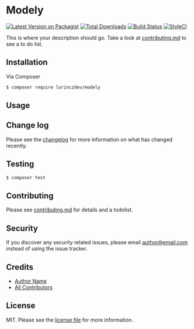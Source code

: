 # Modely

[![Latest Version on Packagist][ico-version]][link-packagist]
[![Total Downloads][ico-downloads]][link-downloads]
[![Build Status][ico-travis]][link-travis]
[![StyleCI][ico-styleci]][link-styleci]

This is where your description should go. Take a look at [contributing.md](contributing.md) to see a to do list.

## Installation

Via Composer

``` bash
$ composer require lorinczdev/modely
```

## Usage

## Change log

Please see the [changelog](changelog.md) for more information on what has changed recently.

## Testing

``` bash
$ composer test
```

## Contributing

Please see [contributing.md](contributing.md) for details and a todolist.

## Security

If you discover any security related issues, please email author@email.com instead of using the issue tracker.

## Credits

- [Author Name][link-author]
- [All Contributors][link-contributors]

## License

MIT. Please see the [license file](license.md) for more information.

[ico-version]: https://img.shields.io/packagist/v/lorinczdev/modely.svg?style=flat-square

[ico-downloads]: https://img.shields.io/packagist/dt/lorinczdev/modely.svg?style=flat-square

[ico-travis]: https://img.shields.io/travis/lorinczdev/modely/master.svg?style=flat-square

[ico-styleci]: https://styleci.io/repos/12345678/shield

[link-packagist]: https://packagist.org/packages/lorinczdev/modely

[link-downloads]: https://packagist.org/packages/lorinczdev/modely

[link-travis]: https://travis-ci.org/lorinczdev/modely

[link-styleci]: https://styleci.io/repos/12345678

[link-author]: https://github.com/lorinczdev

[link-contributors]: ../../contributors
